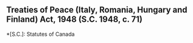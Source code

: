 ## Treaties of Peace (Italy, Romania, Hungary and Finland) Act, 1948 (S.C. 1948, c. 71)
  *[S.C.]: Statutes of Canada
